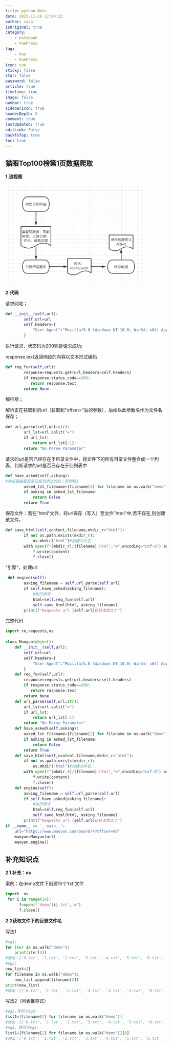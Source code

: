 ```yaml
---
title: python Note
date: 2022-11-28 12:04:21
author: cava
isOriginal: true
category: 
    - notebook
    - VuePress
tag:
    - Vue
    - VuePress
icon: vue
sticky: false
star: false
password: false
article: true
timeline: true
image: false
navbar: true
sidebarIcon: true
headerDepth: 5
comment: true
lastUpdated: true
editLink: False
backToTop: true
toc: true
---
```


## 猫眼Top100榜第1页数据爬取

**1.流程图**

<img src="./mywriter2.assets/image-20221128134326418.png" alt="image-20221128134326418" style="zoom: 67%;" />

**2.代码**

请求网站；

```python
def __init__(self,url):
        self.url=url
        self.headers={
            "User-Agent":"Mozilla/5.0 (Windows NT 10.0; Win64; x64) AppleWebKit/537.36 (KHTML, like Gecko) Chrome/107.0.0.0 Safari/537.36"
        }    
```

执行请求，状态码为200则是请求成功;

response.text返回响应的内容以文本形式编码

```python
def req_fun(self,url):
        response=requests.get(url,headers=self.headers)
        if response.status_code==200:
           return response.text
        return None
```

解析器；

解析正在获取到的url（获取到"offset="后的参数），后续以此参数名作为文件名保存；

```python
def url_parse(self,url:str):
        url_lst=url.split("=")
        if url_lst:
            return url_lst[-1]
        return "No Parse Parameter"
```

请求的url是否已经存在于目录文件中，将文件下的所有目录文件整合成一个列表，判断请求的url是否已存在于此列表中

```python
def have_asked(self,asking):
#验证链接是否是已经请求过的的；即判断1
        asked_lst_filename=[filename[2] for filename in os.walk("demo")][0]
        if asking in asked_lst_filename:
            return False
        return True
```

保存文件：若在”html"文件，将url保存（写入）至文件”html"中,若不存在,则创建该文件。

```python
def save_html(self,content,filename,mkdir_r="html"):
        if not os.path.exists(mkdir_r):
            os.mkdir("html")#创建文件名
        with open(f"{mkdir_r}/{filename}.html","w",encoding="utf-8") as f:
            f.write(content)
            f.close()

```

"引擎"，处理url

```python
 def engine(self):
        asking_filename = self.url_parse(self.url)
        if self.have_asked(asking_filename):
            #执行请求
            html=self.req_fun(self.url)
            self.save_html(html, asking_filename)
        print(f"Requests url {self.url}已经请求过了")
```

完整代码

```python
import re,requests,os

class Maoyan(object):
    def __init__(self,url):
        self.url=url
        self.headers={
            "User-Agent":"Mozilla/5.0 (Windows NT 10.0; Win64; x64) AppleWebKit/537.36 (KHTML, like Gecko) Chrome/107.0.0.0 Safari/537.36"
        }
    def req_fun(self,url):
        response=requests.get(url,headers=self.headers)
        if response.status_code==200:
           return response.text
        return None
    def url_parse(self,url:str):
        url_lst=url.split("=")
        if url_lst:
            return url_lst[-1]
        return "No Parse Parameter"
    def have_asked(self,asking):
        asked_lst_filename=[filename[2] for filename in os.walk("demo")][0]
        if asking in asked_lst_filename:
            return False
        return True
    def save_html(self,content,filename,mkdir_r="html"):
        if not os.path.exists(mkdir_r):
            os.mkdir("html")#创建文件名
        with open(f"{mkdir_r}/{filename}.html","w",encoding="utf-8") as f:
            f.write(content)
            f.close()
    def engine(self):
        asking_filename = self.url_parse(self.url)
        if self.have_asked(asking_filename):
            #执行请求
            html=self.req_fun(self.url)
            self.save_html(html, asking_filename)
        print(f"Requests url {self.url}已经请求过了")
if __name__ == '__main__':
    url="https://www.maoyan.com/board/4?offset=00"
    maoyan=Maoyan(url)
    maoyan.engine()
```

## 补充知识点

**2.1 补充：os**

案例：在demo文件下创建10个‘txt'文件

```python
import  os
 for i in range(10):
      f=open(f'demo/{i}.txt','w')
      f.close()
```

**2.2获取文件下的目录文件名**

写法1

```python
#eg1:
for iter in os.walk("demo"):
    print(iter[2])
#输出：['0.txt', '1.txt', '2.txt', '3.txt', '4.txt', '5.txt', '6.txt', '7.txt', '8.txt', '9.txt']
#eg2:
new_list=[]
for filename in os.walk("demo"):
    new_list.append(filename[2])
print(new_list)
#输出：[['0.txt', '1.txt', '2.txt', '3.txt', '4.txt', '5.txt', '6.txt', '7.txt', '8.txt', '9.txt']]
```

写法2（列表推导式）

 ```python
 #eg3,等同于eg2:
 list1=[filename[2] for filename in os.walk("demo")]
 #输出：[['0.txt', '1.txt', '2.txt', '3.txt', '4.txt', '5.txt', '6.txt', '7.txt', '8.txt', '9.txt']]
 #eg4，等同于eg1:
 list1=[filename[2] for filename in os.walk("demo")][0]
 #输出：['0.txt', '1.txt', '2.txt', '3.txt', '4.txt', '5.txt', '6.txt', '7.txt', '8.txt', '9.txt']
 ```


